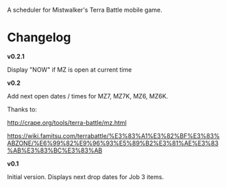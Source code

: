 A scheduler for Mistwalker's Terra Battle mobile game.

Changelog
=========

**v0.2.1**

Display "NOW" if MZ is open at current time

**v0.2**

Add next open dates / times for MZ7, MZ7K, MZ6, MZ6K.

Thanks to:

http://crape.org/tools/terra-battle/mz.html

https://wiki.famitsu.com/terrabattle/%E3%83%A1%E3%82%BF%E3%83%ABZONE/%E6%99%82%E9%96%93%E5%89%B2%E3%81%AE%E3%83%AB%E3%83%BC%E3%83%AB

**v0.1**

Initial version. Displays next drop dates for Job 3 items.
